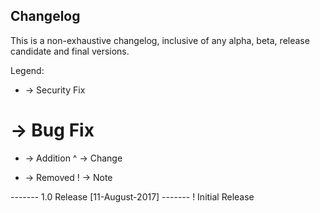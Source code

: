 Changelog
------------
This is a non-exhaustive changelog, inclusive of any alpha, beta, release candidate and final versions.

Legend:

* -> Security Fix
# -> Bug Fix
+ -> Addition
^ -> Change
- -> Removed
! -> Note


------- 1.0 Release [11-August-2017] -------
! Initial Release
